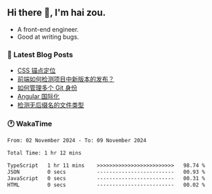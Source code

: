 ## Hi there 👋, I'm hai zou.

- A front-end engineer.
- Good at writing bugs.

### 📖 Latest Blog Posts
<!-- BLOG-POST-LIST:START -->
- [CSS 锚点定位](https://blog.izou.top/css/anchor-position/)
- [前端如何检测项目中新版本的发布？](https://blog.izou.top/angular/version-update/)
- [如何管理多个 Git 身份](https://blog.izou.top/git/multi-git-identity/)
- [Angular 国际化](https://blog.izou.top/angular/i18n/)
- [检测无后缀名的文件类型](https://blog.izou.top/js/filetype-check/)
<!-- BLOG-POST-LIST:END -->

### 🕐 WakaTime
<!--START_SECTION:waka-->

```txt
From: 02 November 2024 - To: 09 November 2024

Total Time: 1 hr 12 mins

TypeScript   1 hr 11 mins    >>>>>>>>>>>>>>>>>>>>>>>>>   98.74 %
JSON         0 secs          -------------------------   00.93 %
JavaScript   0 secs          -------------------------   00.31 %
HTML         0 secs          -------------------------   00.02 %
```

<!--END_SECTION:waka-->
